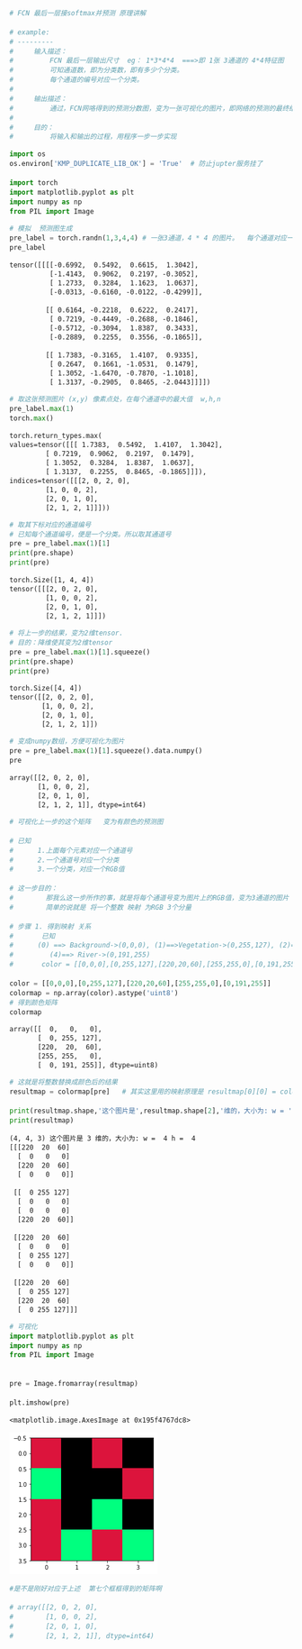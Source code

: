 ```python
# FCN 最后一层接softmax并预测 原理讲解

# example:
# ---------
#     输入描述：
#         FCN 最后一层输出尺寸  eg： 1*3*4*4  ===>即 1张 3通道的 4*4特征图
#         可知通道数，即为分类数，即有多少个分类。
#         每个通道的编号对应一个分类。
#         
#     输出描述：
#         通过，FCN网咯得到的预测分数图，变为一张可视化的图片，即网络的预测的最终结果
#     
#     目的：
#         将输入和输出的过程，用程序一步一步实现 
```


```python
import os
os.environ['KMP_DUPLICATE_LIB_OK'] = 'True'  # 防止jupter服务挂了

import torch
import matplotlib.pyplot as plt
import numpy as np
from PIL import Image
```


```python
# 模拟  预测图生成
pre_label = torch.randn(1,3,4,4) # 一张3通道，4 * 4 的图片。  每个通道对应一个分类。
pre_label
```




    tensor([[[[-0.6992,  0.5492,  0.6615,  1.3042],
              [-1.4143,  0.9062,  0.2197, -0.3052],
              [ 1.2733,  0.3284,  1.1623,  1.0637],
              [-0.0313, -0.6160, -0.0122, -0.4299]],
    
             [[ 0.6164, -0.2218,  0.6222,  0.2417],
              [ 0.7219, -0.4449, -0.2688, -0.1846],
              [-0.5712, -0.3094,  1.8387,  0.3433],
              [-0.2889,  0.2255,  0.3556, -0.1865]],
    
             [[ 1.7383, -0.3165,  1.4107,  0.9335],
              [ 0.2647,  0.1661, -1.0531,  0.1479],
              [ 1.3052, -1.6470, -0.7870, -1.1018],
              [ 1.3137, -0.2905,  0.8465, -2.0443]]]])




```python
# 取这张预测图片 (x,y) 像素点处，在每个通道中的最大值  w,h,n
pre_label.max(1)
torch.max()
```




    torch.return_types.max(
    values=tensor([[[ 1.7383,  0.5492,  1.4107,  1.3042],
             [ 0.7219,  0.9062,  0.2197,  0.1479],
             [ 1.3052,  0.3284,  1.8387,  1.0637],
             [ 1.3137,  0.2255,  0.8465, -0.1865]]]),
    indices=tensor([[[2, 0, 2, 0],
             [1, 0, 0, 2],
             [2, 0, 1, 0],
             [2, 1, 2, 1]]]))




```python
# 取其下标对应的通道编号
# 已知每个通道编号，便是一个分类。所以取其通道号
pre = pre_label.max(1)[1]
print(pre.shape)
print(pre)
```

    torch.Size([1, 4, 4])
    tensor([[[2, 0, 2, 0],
             [1, 0, 0, 2],
             [2, 0, 1, 0],
             [2, 1, 2, 1]]])
    


```python
# 将上一步的结果，变为2维tensor.
# 目的：降维使其变为2维tensor
pre = pre_label.max(1)[1].squeeze()
print(pre.shape)
print(pre)
```

    torch.Size([4, 4])
    tensor([[2, 0, 2, 0],
            [1, 0, 0, 2],
            [2, 0, 1, 0],
            [2, 1, 2, 1]])
    


```python
# 变成numpy数组，方便可视化为图片
pre = pre_label.max(1)[1].squeeze().data.numpy()
pre
```




    array([[2, 0, 2, 0],
           [1, 0, 0, 2],
           [2, 0, 1, 0],
           [2, 1, 2, 1]], dtype=int64)




```python
# 可视化上一步的这个矩阵   变为有颜色的预测图

# 已知
#      1.上面每个元素对应一个通道号
#      2.一个通道号对应一个分类
#      3.一个分类，对应一个RGB值

# 这一步目的：
#        那我么这一步所作的事，就是将每个通道号变为图片上的RGB值，变为3通道的图片
#        简单的说就是 将一个整数 映射 为RGB 3个分量

# 步骤 1. 得到映射 关系
#       已知
#      (0) ==> Background->(0,0,0), (1)==>Vegetation->(0,255,127), (2)==>Roads->(220,20,60),(3)==>Building->(255,255,0), 
#         (4)==> River->(0,191,255)
#       color = [[0,0,0],[0,255,127],[220,20,60],[255,255,0],[0,191,255]]

color = [[0,0,0],[0,255,127],[220,20,60],[255,255,0],[0,191,255]]
colormap = np.array(color).astype('uint8')
# 得到颜色矩阵
colormap
```




    array([[  0,   0,   0],
           [  0, 255, 127],
           [220,  20,  60],
           [255, 255,   0],
           [  0, 191, 255]], dtype=uint8)




```python
# 这就是将整数替换成颜色后的结果
resultmap = colormap[pre]   # 其实这里用的映射原理是 resultmap[0][0] = colormap[  pre[0][0] ]

print(resultmap.shape,'这个图片是',resultmap.shape[2],'维的，大小为: w = ',resultmap.shape[0],'h = ',resultmap.shape[1])
print(resultmap)
```

    (4, 4, 3) 这个图片是 3 维的，大小为: w =  4 h =  4
    [[[220  20  60]
      [  0   0   0]
      [220  20  60]
      [  0   0   0]]
    
     [[  0 255 127]
      [  0   0   0]
      [  0   0   0]
      [220  20  60]]
    
     [[220  20  60]
      [  0   0   0]
      [  0 255 127]
      [  0   0   0]]
    
     [[220  20  60]
      [  0 255 127]
      [220  20  60]
      [  0 255 127]]]
    


```python
# 可视化
import matplotlib.pyplot as plt
import numpy as np
from PIL import Image


pre = Image.fromarray(resultmap)

plt.imshow(pre)
```




    <matplotlib.image.AxesImage at 0x195f4767dc8>




![png](output_9_1.png)



```python
#是不是刚好对应于上述  第七个框框得到的矩阵啊

# array([[2, 0, 2, 0],
#        [1, 0, 0, 2],
#        [2, 0, 1, 0],
#        [2, 1, 2, 1]], dtype=int64)
```


```python

```


```python

```


```python

```


```python

```


```python

```


```python

```


```python

```


```python

```
